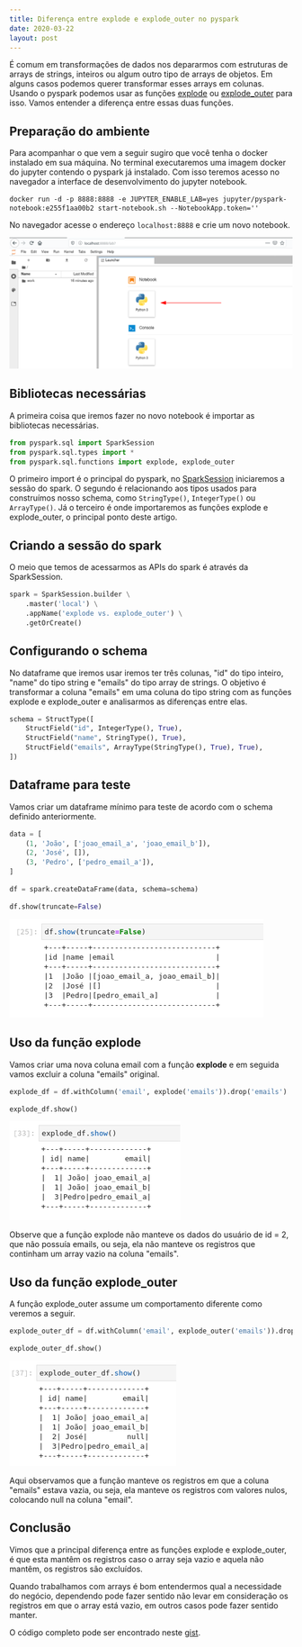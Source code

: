 ```yaml
---
title: Diferença entre explode e explode_outer no pyspark
date: 2020-03-22
layout: post
---
```


É comum em transformações de dados nos depararmos com estruturas de arrays de strings, inteiros ou algum outro tipo de arrays de objetos. Em alguns casos podemos querer transformar esses arrays em colunas. Usando o pyspark podemos usar as funções [explode](https://spark.apache.org/docs/3.3.0/api/python/reference/pyspark.sql/api/pyspark.sql.functions.explode.html) ou [explode_outer](https://spark.apache.org/docs/3.3.0/api/python/reference/pyspark.sql/api/pyspark.sql.functions.explode_outer.html) para isso. Vamos entender a diferença entre essas duas funções.

## Preparação do ambiente

Para acompanhar o que vem a seguir sugiro que você tenha o docker instalado em sua máquina. No terminal executaremos uma imagem docker do jupyter contendo o pyspark já instalado. Com isso teremos acesso no navegador a interface de desenvolvimento do jupyter notebook.

```console
docker run -d -p 8888:8888 -e JUPYTER_ENABLE_LAB=yes jupyter/pyspark-notebook:e255f1aa00b2 start-notebook.sh --NotebookApp.token=''
```

No navegador acesse o endereço `localhost:8888` e crie um novo notebook.

![Jupyter com pyspark](images/main_notebook.png)

## Bibliotecas necessárias

A primeira coisa que iremos fazer no novo notebook é importar as bibliotecas necessárias.

```python
from pyspark.sql import SparkSession
from pyspark.sql.types import *
from pyspark.sql.functions import explode, explode_outer
```

O primeiro import é o principal do pyspark, no [SparkSession](https://spark.apache.org/docs/3.3.0/api/python/reference/pyspark.sql/spark_session.html) iniciaremos a sessão do spark. O segundo  é relacionando aos tipos usados para construímos nosso schema, como ```StringType()```, ```IntegerType()``` ou ```ArrayType()```. Já o terceiro é onde importaremos as funções explode e explode_outer, o principal ponto deste artigo.

## Criando a sessão do spark

O meio que temos de acessarmos as APIs do spark é através da SparkSession.

```python
spark = SparkSession.builder \
    .master('local') \
    .appName('explode vs. explode_outer') \
    .getOrCreate()
```

## Configurando o schema

No dataframe que iremos usar iremos ter três colunas, "id" do tipo inteiro, "name" do tipo string e "emails" do tipo array de strings. O objetivo é transformar a coluna "emails" em uma coluna do tipo string com as funções explode e explode_outer e analisarmos as diferenças entre elas.

```python
schema = StructType([
    StructField("id", IntegerType(), True),
    StructField("name", StringType(), True),
    StructField("emails", ArrayType(StringType(), True), True),
])
```

## Dataframe para teste

Vamos criar um dataframe mínimo para teste de acordo com o schema definido anteriormente.

```python
data = [
    (1, 'João', ['joao_email_a', 'joao_email_b']),
    (2, 'José', []),
    (3, 'Pedro', ['pedro_email_a']),
]
```

```python
df = spark.createDataFrame(data, schema=schema)
```

```python
df.show(truncate=False)
```

![Dataframe de testes](images/dataframe_de_teste.png)

## Uso da função explode

Vamos criar uma nova coluna email com a função **explode** e em seguida vamos excluir a coluna "emails" original.

```python
explode_df = df.withColumn('email', explode('emails')).drop('emails')
```

```python
explode_df.show()
```

![Dataframe explode](images/dataframe_explode.png)

Observe que a função explode não manteve os dados do usuário de id = 2, que não possuía emails, ou seja, ela não manteve os registros que continham um array vazio na coluna "emails".

## Uso da função explode_outer

A função explode_outer assume um comportamento diferente como veremos a seguir.

```python
explode_outer_df = df.withColumn('email', explode_outer('emails')).drop('emails')
```

```python
explode_outer_df.show()
```

![Dataframe explode outer](images/dataframe_explode_outer.png)

Aqui observamos que a função manteve os registros em que a coluna "emails" estava vazia, ou seja, ela manteve os registros com valores nulos, colocando null na coluna "email".

## Conclusão

Vimos que a principal diferença entre as funções explode e explode_outer, é que esta mantêm os registros caso o array seja vazio e aquela não mantêm, os registros são excluídos.

Quando trabalhamos com arrays é bom entendermos qual a necessidade do negócio, dependendo pode fazer sentido não levar em consideração os registros em que o array está vazio, em outros casos pode fazer sentido manter.

O código completo pode ser encontrado neste [gist](https://gist.github.com/jhisse/9c7ef2115f9cb2a00a8c5d82a76507aa).
